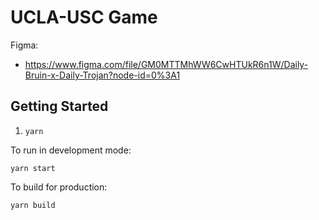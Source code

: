# UCLA-USC Game

Figma:
- https://www.figma.com/file/GM0MTTMhWW6CwHTUkR6n1W/Daily-Bruin-x-Daily-Trojan?node-id=0%3A1

## Getting Started

1. `yarn`

To run in development mode:
```
yarn start
```

To build for production:
```
yarn build
```
